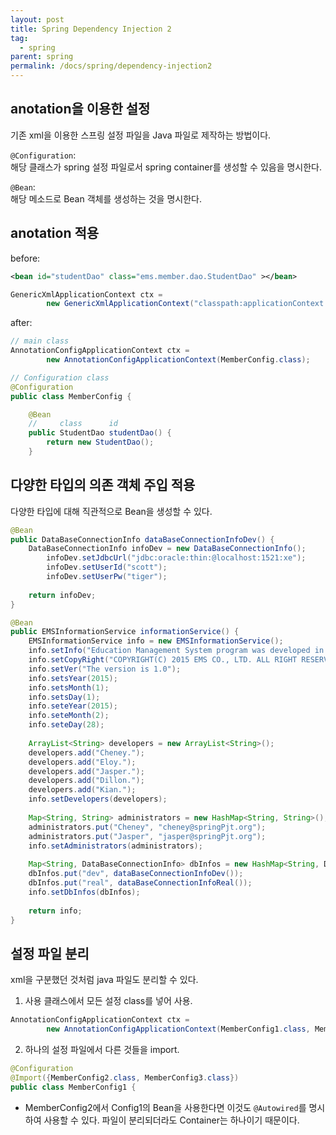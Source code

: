 ```yaml
---
layout: post
title: Spring Dependency Injection 2
tag:
  - spring
parent: spring
permalink: /docs/spring/dependency-injection2
---
```


## anotation을 이용한 설정
기존 xml을 이용한 스프링 설정 파일을 Java 파일로 제작하는 방법이다.  

`@Configuration`:  
해당 클래스가 spring 설정 파일로서 spring container를 생성할 수 있음을 명시한다.  

`@Bean`:  
해당 메소드로 Bean 객체를 생성하는 것을 명시한다.  

## anotation 적용
before:  
```xml
<bean id="studentDao" class="ems.member.dao.StudentDao" ></bean>
```
```java
GenericXmlApplicationContext ctx = 
        new GenericXmlApplicationContext("classpath:applicationContext.xml");
```

after:  
```java
// main class
AnnotationConfigApplicationContext ctx = 
		new AnnotationConfigApplicationContext(MemberConfig.class);

// Configuration class
@Configuration
public class MemberConfig {

	@Bean
    //     class      id
	public StudentDao studentDao() {
		return new StudentDao();
	}
```

## 다양한 타입의 의존 객체 주입 적용
다양한 타입에 대해 직관적으로 Bean을 생성할 수 있다.  
```java
@Bean
public DataBaseConnectionInfo dataBaseConnectionInfoDev() {
    DataBaseConnectionInfo infoDev = new DataBaseConnectionInfo();
		infoDev.setJdbcUrl("jdbc:oracle:thin:@localhost:1521:xe");
		infoDev.setUserId("scott");
		infoDev.setUserPw("tiger");
    
    return infoDev;
}

@Bean
public EMSInformationService informationService() {
    EMSInformationService info = new EMSInformationService();
    info.setInfo("Education Management System program was developed in 2015.");
    info.setCopyRight("COPYRIGHT(C) 2015 EMS CO., LTD. ALL RIGHT RESERVED. CONTACT MASTER FOR MORE INFORMATION.");
    info.setVer("The version is 1.0");
    info.setsYear(2015);
    info.setsMonth(1);
    info.setsDay(1);
    info.seteYear(2015);
    info.seteMonth(2);
    info.seteDay(28);
    
    ArrayList<String> developers = new ArrayList<String>();
    developers.add("Cheney.");
    developers.add("Eloy.");
    developers.add("Jasper.");
    developers.add("Dillon.");
    developers.add("Kian.");
    info.setDevelopers(developers);
    
    Map<String, String> administrators = new HashMap<String, String>();
    administrators.put("Cheney", "cheney@springPjt.org");
    administrators.put("Jasper", "jasper@springPjt.org");
    info.setAdministrators(administrators);
    
    Map<String, DataBaseConnectionInfo> dbInfos = new HashMap<String, DataBaseConnectionInfo>();
    dbInfos.put("dev", dataBaseConnectionInfoDev());
    dbInfos.put("real", dataBaseConnectionInfoReal());
    info.setDbInfos(dbInfos);
    
    return info;
}
```

## 설정 파일 분리
xml을 구분했던 것처럼 java 파일도 분리할 수 있다.  
1. 사용 클래스에서 모든 설정 class를 넣어 사용.
```java
AnnotationConfigApplicationContext ctx = 
		new AnnotationConfigApplicationContext(MemberConfig1.class, MemberConfig2.class, MemberConfig3.class);
```
2. 하나의 설정 파일에서 다른 것들을 import.
```java
@Configuration
@Import({MemberConfig2.class, MemberConfig3.class})
public class MemberConfig1 {
```
- MemberConfig2에서 Config1의 Bean을 사용한다면 이것도 `@Autowired`를 명시하여 사용할 수 있다. 파일이 분리되더라도 Container는 하나이기 때문이다.